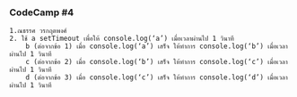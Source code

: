 ### CodeCamp #4
    1.ณธรรศ วรกฤตพงศ์
    2. ใช้ a setTimeout เพื่อให้ console.log(‘a’) เมื่อเวลาผ่านไป 1 วินาที
        b (ต่อจากข้อ 1) เมื่อ console.log(‘a’) เสร็จ ให้ทำการ console.log(‘b’) เมื่อเวลาผ่านไป 1 วินาที
        c (ต่อจากข้อ 2) เมื่อ console.log(‘b’) เสร็จ ให้ทำการ console.log(‘c’) เมื่อเวลาผ่านไป 1 วินาที
        d (ต่อจากข้อ 3) เมื่อ console.log(‘c’) เสร็จ ให้ทำการ console.log(‘d’) เมื่อเวลาผ่านไป 1 วินาที

